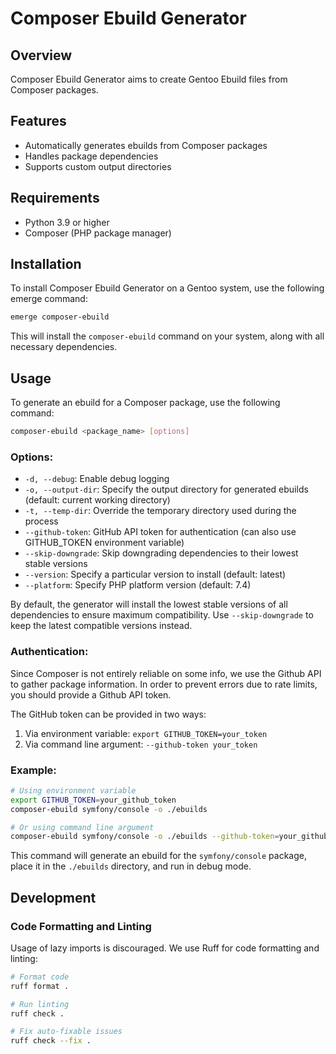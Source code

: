 # Composer Ebuild Generator

## Overview

Composer Ebuild Generator aims to create Gentoo Ebuild files from Composer packages.

## Features

- Automatically generates ebuilds from Composer packages
- Handles package dependencies
- Supports custom output directories

## Requirements

- Python 3.9 or higher
- Composer (PHP package manager)

## Installation

To install Composer Ebuild Generator on a Gentoo system, use the following emerge command:

```bash
emerge composer-ebuild
```

This will install the `composer-ebuild` command on your system, along with all necessary dependencies.

## Usage

To generate an ebuild for a Composer package, use the following command:

```bash
composer-ebuild <package_name> [options]
```

### Options:

- `-d, --debug`: Enable debug logging
- `-o, --output-dir`: Specify the output directory for generated ebuilds (default: current working directory)
- `-t, --temp-dir`: Override the temporary directory used during the process
- `--github-token`: GitHub API token for authentication (can also use GITHUB_TOKEN environment variable)
- `--skip-downgrade`: Skip downgrading dependencies to their lowest stable versions
- `--version`: Specify a particular version to install (default: latest)
- `--platform`: Specify PHP platform version (default: 7.4)

By default, the generator will install the lowest stable versions of all dependencies to ensure maximum compatibility. Use `--skip-downgrade` to keep the latest compatible versions instead.

### Authentication:

Since Composer is not entirely reliable on some info, we use the Github API to gather package information.
In order to prevent errors due to rate limits, you should provide a Github API token.

The GitHub token can be provided in two ways:
1. Via environment variable: `export GITHUB_TOKEN=your_token`
2. Via command line argument: `--github-token your_token`

### Example:

```bash
# Using environment variable
export GITHUB_TOKEN=your_github_token
composer-ebuild symfony/console -o ./ebuilds

# Or using command line argument
composer-ebuild symfony/console -o ./ebuilds --github-token=your_github_token
```

This command will generate an ebuild for the `symfony/console` package, place it in the `./ebuilds` directory, and run in debug mode.

## Development

### Code Formatting and Linting

Usage of lazy imports is discouraged. We use Ruff for code formatting and linting:

```bash
# Format code
ruff format .

# Run linting
ruff check .

# Fix auto-fixable issues
ruff check --fix .
```
